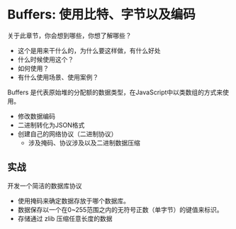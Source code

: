 # Buffers: 使用比特、字节以及编码

关于此章节，你会想到哪些，你想了解哪些？

- 这个是用来干什么的，为什么要这样做，有什么好处
- 什么时候使用这个？
- 如何使用？
- 有什么使用场景、使用案例？

Buffers 是代表原始堆的分配额的数据类型，在JavaScript中以类数组的方式来使用。

- 修改数据编码
- 二进制转化为JSON格式
- 创建自己的网络协议（二进制协议）
  - 涉及掩码、协议涉及以及二进制数据压缩

## 实战

开发一个简洁的数据库协议

- 使用掩码来确定数据存放于哪个数据库。
- 数据保存以一个在0~255范围之内的无符号正数（单字节）的键值来标识。
- 存储通过 zlib 压缩任意长度的数据
